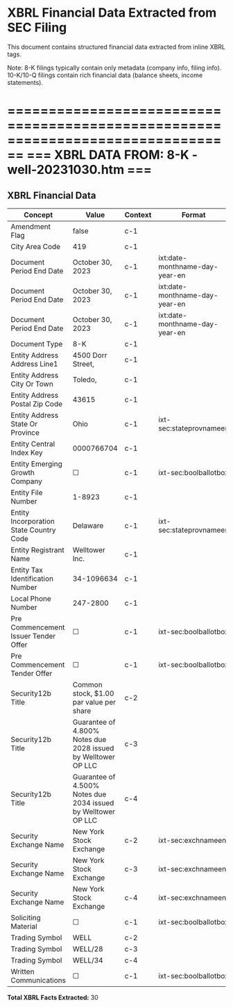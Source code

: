 # XBRL Financial Data Extracted from SEC Filing

This document contains structured financial data extracted from inline XBRL tags.

Note: 8-K filings typically contain only metadata (company info, filing info).
      10-K/10-Q filings contain rich financial data (balance sheets, income statements).


================================================================================
=== XBRL DATA FROM: 8-K - well-20231030.htm ===
================================================================================

## XBRL Financial Data

| Concept | Value | Context | Format |
|---------|-------|---------|--------|
| Amendment Flag | false | c-1 |  |
| City Area Code | 419 | c-1 |  |
| Document Period End Date | October 30, 2023 | c-1 | ixt:date-monthname-day-year-en |
| Document Period End Date | October 30, 2023 | c-1 | ixt:date-monthname-day-year-en |
| Document Period End Date | October 30, 2023 | c-1 | ixt:date-monthname-day-year-en |
| Document Type | 8-K | c-1 |  |
| Entity Address Address Line1 | 4500 Dorr Street, | c-1 |  |
| Entity Address City Or Town | Toledo, | c-1 |  |
| Entity Address Postal Zip Code | 43615 | c-1 |  |
| Entity Address State Or Province | Ohio | c-1 | ixt-sec:stateprovnameen |
| Entity Central Index Key | 0000766704 | c-1 |  |
| Entity Emerging Growth Company | ☐ | c-1 | ixt-sec:boolballotbox |
| Entity File Number | 1-8923 | c-1 |  |
| Entity Incorporation State Country Code | Delaware | c-1 | ixt-sec:stateprovnameen |
| Entity Registrant Name | Welltower Inc. | c-1 |  |
| Entity Tax Identification Number | 34-1096634 | c-1 |  |
| Local Phone Number | 247-2800 | c-1 |  |
| Pre Commencement Issuer Tender Offer | ☐ | c-1 | ixt-sec:boolballotbox |
| Pre Commencement Tender Offer | ☐ | c-1 | ixt-sec:boolballotbox |
| Security12b Title | Common stock, $1.00 par value per share | c-2 |  |
| Security12b Title | Guarantee of 4.800% Notes due 2028 issued by Welltower OP LLC | c-3 |  |
| Security12b Title | Guarantee of 4.500% Notes due 2034 issued by Welltower OP LLC | c-4 |  |
| Security Exchange Name | New York Stock Exchange | c-2 | ixt-sec:exchnameen |
| Security Exchange Name | New York Stock Exchange | c-3 | ixt-sec:exchnameen |
| Security Exchange Name | New York Stock Exchange | c-4 | ixt-sec:exchnameen |
| Soliciting Material | ☐ | c-1 | ixt-sec:boolballotbox |
| Trading Symbol | WELL | c-2 |  |
| Trading Symbol | WELL/28 | c-3 |  |
| Trading Symbol | WELL/34 | c-4 |  |
| Written Communications | ☐ | c-1 | ixt-sec:boolballotbox |

**Total XBRL Facts Extracted:** 30


